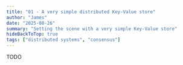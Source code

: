 ```yaml
---
title: "01 - A very simple distributed Key-Value store"
author: "James"
date: "2025-08-26"
summary: "Setting the scene with a very simple Key-Value store"
hideBackToTop: true
tags: ["distributed systems", "consensus"]
---
```


TODO

